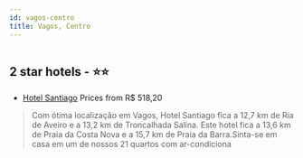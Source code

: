 ```yaml
---
id: vagos-centro
title: Vagos, Centro
---
```


<center><img src="https://i.travelapi.com/hotels/23000000/22410000/22407000/22406990/e0fcaeed_z.jpg" alt="" /></center>


##  2 star hotels - ⭐️⭐️

-    [Hotel Santiago](https://us.hurb.com/hotels/vagos/hotel-santiago-HT-DGR6?cmp=18055) Prices from R$ 518,20
   > Com ótima localização em Vagos, Hotel Santiago fica a 12,7 km de Ria de Aveiro e a 13,2 km de Troncalhada Salina.  Este hotel fica a 13,6 km de Praia da Costa Nova e a 15,7 km de Praia da Barra.Sinta-se em casa em um de nossos 21 quartos com ar-condiciona
